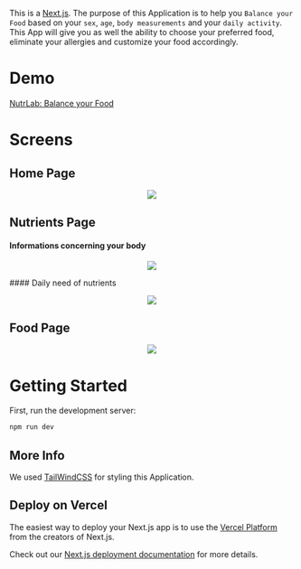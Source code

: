 This is a [Next.js](https://nextjs.org/).
The purpose of this Application is to help you `Balance your Food` based on your `sex`, `age`, `body measurements` and your `daily activity`.
This App will give you as well the ability to choose your preferred food, eliminate your allergies and customize your food accordingly.

# Demo
[NutrLab: Balance your Food](https://nutrilab.vercel.app)

# Screens
## Home Page
<p align="center">
  <img src="https://i.ibb.co/6RKjnNB/image-2023-02-11-151845652.png" />
</p>

## Nutrients Page
#### Informations concerning your body
<p align="center">
  <img src="https://i.ibb.co/JKdRcKY/image-2023-02-11-152431786.png" />
</p>
#### Daily need of nutrients
<p align="center">
  <img src="https://i.ibb.co/bNyPN0Y/image-2023-02-11-152642717.png" />
</p>

## Food Page
<p align="center">
  <img src="https://i.ibb.co/3vMcM0n/image.png" />
</p>


# Getting Started

First, run the development server:

``` bash
npm run dev
```

## More Info
We used [TailWindCSS](https://tailwindcss.com/docs/guides/nextjs) for styling this Application.
## Deploy on Vercel

The easiest way to deploy your Next.js app is to use the [Vercel Platform](https://vercel.com/new?utm_medium=default-template&filter=next.js&utm_source=create-next-app&utm_campaign=create-next-app-readme) from the creators of Next.js.

Check out our [Next.js deployment documentation](https://nextjs.org/docs/deployment) for more details.
